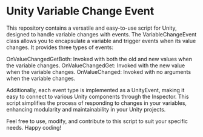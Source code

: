 # Unity Variable Change Event

This repository contains a versatile and easy-to-use script for Unity, designed to handle variable changes with events. The VariableChangeEvent<T> class allows you to encapsulate a variable and trigger events when its value changes. It provides three types of events:

OnValueChangedGetBoth: Invoked with both the old and new values when the variable changes.
OnValueChangedGet: Invoked with the new value when the variable changes.
OnValueChanged: Invoked with no arguments when the variable changes.

Additionally, each event type is implemented as a UnityEvent, making it easy to connect to various Unity components through the Inspector. This script simplifies the process of responding to changes in your variables, enhancing modularity and maintainability in your Unity projects.

Feel free to use, modify, and contribute to this script to suit your specific needs. Happy coding!
